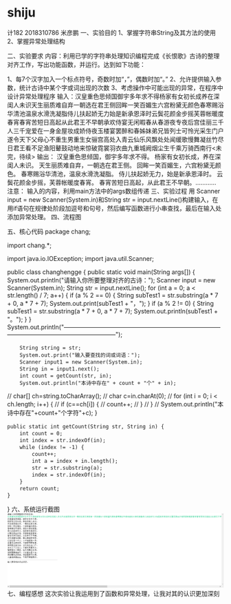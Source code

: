 # shiju
计182 2018310786 米彦鹏
一、实验目的
1、掌握字符串String及其方法的使用 2、掌握异常处理结构

二、实验要求
内容：利用已学的字符串处理知识编程完成《长恨歌》古诗的整理对齐工作，写出功能函数，并运行。达到如下功能：

1、每7个汉字加入一个标点符号，奇数时加“，”，偶数时加“。”
2、允许提供输入参数，统计古诗中某个字或词出现的次数
3、考虑操作中可能出现的异常，在程序中设计异常处理程序
输入：汉皇重色思倾国御宇多年求不得杨家有女初长成养在深闺人未识天生丽质难自弃一朝选在君王侧回眸一笑百媚生六宫粉黛无颜色春寒赐浴华清池温泉水滑洗凝脂侍儿扶起娇无力始是新承恩泽时云鬓花颜金步摇芙蓉帐暖度春宵春宵苦短日高起从此君王不早朝承欢侍宴无闲暇春从春游夜专夜后宫佳丽三千人三千宠爱在一身金屋妆成娇侍夜玉楼宴罢醉和春姊妹弟兄皆列士可怜光采生门户遂令天下父母心不重生男重生女骊宫高处入青云仙乐风飘处处闻缓歌慢舞凝丝竹尽日君王看不足渔阳鼙鼓动地来惊破霓裳羽衣曲九重城阙烟尘生千乘万骑西南行<未完，待续> 输出： 汉皇重色思倾国，御宇多年求不得。 杨家有女初长成，养在深闺人未识。 天生丽质难自弃，一朝选在君王侧。 回眸一笑百媚生，六宫粉黛无颜色。 春寒赐浴华清池，温泉水滑洗凝脂。 侍儿扶起娇无力，始是新承恩泽时。 云鬓花颜金步摇，芙蓉帐暖度春宵。 春宵苦短日高起，从此君王不早朝。………… 注意： 输入的内容，利用main方法中的args数组传递
三、实验过程
用		Scanner input = new Scanner(System.in)和String str = input.nextLine()构建输入，在用if语句在规律处阶段加逗号和句号，然后编写函数进行小串查找，最后在输入处添加异常处理。
四、流程图

五、核心代码
package chang;

import chang.*;

import java.io.IOException;
import java.util.Scanner;

public class changhengge {
	public static void main(String args[]) {
		System.out.println("请输入你所要整理对齐的古诗：");
		Scanner input = new Scanner(System.in);
		String str = input.nextLine();
		for (int a = 0; a < str.length() / 7; a++) {
			if (a % 2 == 0) {
				String subTest1 = str.substring(a * 7 + 0, a * 7 + 7);
				System.out.print(subTest1 + "，");
			}
			if (a % 2 != 0) {
				String subTest1 = str.substring(a * 7 + 0, a * 7 + 7);
				System.out.println(subTest1 + "。");
			}
		}
		System.out.println("————————————————————————————————————————————");

		String string = str;
		System.out.print("输入要查找的词或词语：");
		Scanner input1 = new Scanner(System.in);
		String in = input1.next();
		int count = getCount(str, in);
		System.out.println("本诗中存在" + count + "个" + in);
//		 char[] ch=string.toCharArray();
//		 char c=in.charAt(0);
//		 for (int i = 0; i < ch.length; i++) {
//		 if (c==ch[i]) {
//		 count++;
//		 }
//		 }
//		 System.out.println("本诗中存在"+count+"个字符"+c);
	}

	public static int getCount(String str, String in) {
		int count = 0;
		int index = str.indexOf(in);
		while (index != -1) {
			count++;
			int a = index + in.length();
			str = str.substring(a);
			index = str.indexOf(in);
		}
		return count;
	}
}
六、系统运行截图
![image](https://github.com/LUYUHEIMAO/shiju/blob/master/%E5%BE%AE%E4%BF%A1%E5%9B%BE%E7%89%87_20191118154139.png)
七、编程感想
这次实验让我运用到了函数和异常处理，让我对其的认识更加深刻
